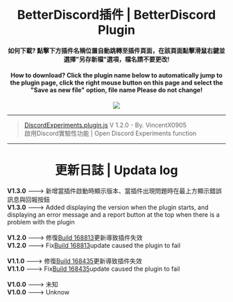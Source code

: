 <h1 align="center">BetterDiscord插件 | BetterDiscord Plugin</h1>
<h4 align="center">如何下載? 點擊下方插件名稱位置自動跳轉至插件頁面，在該頁面點擊滑鼠右鍵並選擇<b>"另存新檔"</b>選項，<b>檔名請不要更改</b>!</h4>
<h4 align="center">How to download? Click the plugin name below to automatically jump to the plugin page, click the right mouse button on this page and select the <b>"Save as new file"</b> option, <b>file name Please do not change</b>!</h4>
<p align="center"><a href="https://www.buymeacoffee.com/vincentx0905"><img src="https://img.buymeacoffee.com/button-api/?text=Buy me a coffee&emoji=&slug=vincentx0905&button_colour=FFDD00&font_colour=000000&font_family=Cookie&outline_colour=000000&coffee_colour=ffffff" /></a></p>

---

> [DiscordExperiments.plugin.js](https://raw.githubusercontent.com/vincentwang0905/DiscordExperiments/plugins/DiscordExperiments.plugin.js) V 1.2.0 - By. VincentX0905</br>啟用Discord實驗性功能 | Open Discord Experiments function

---

<h1 align="center">更新日誌 | Updata log</h1>
<b>V1.3.0</b> ---> 新增當插件啟動時顯示版本、當插件出現問題時在最上方顯示錯誤訊息與回報按鈕</br>
<b>V1.3.0</b> ---> Added displaying the version when the plugin starts, and displaying an error message and a report button at the top when there is a problem with the plugin</br>
</br>
<b>V1.2.0</b> ---> 修復<a href="https://github.com/Discord-Datamining/Discord-Datamining/commit/fa08ba8f1065c68764573e25b3e4405740989470">Build 168813</a>更新導致插件失效</br>
<b>V1.2.0</b> ---> Fix<a href="https://github.com/Discord-Datamining/Discord-Datamining/commit/fa08ba8f1065c68764573e25b3e4405740989470">Build 168813</a>update caused the plugin to fail</br>
</br>
<b>V1.1.0</b> ---> 修復<a href="https://github.com/Discord-Datamining/Discord-Datamining/commit/0e742cceaba535624633bd578f754478a2855cdc">Build 168435</a>更新導致插件失效</br>
<b>V1.1.0</b> ---> Fix<a href="https://github.com/Discord-Datamining/Discord-Datamining/commit/0e742cceaba535624633bd578f754478a2855cdc">Build 168435</a>update caused the plugin to fail</br>
</br>
<b>V1.0.0</b> ---> 未知</br>
<b>V1.0.0</b> ---> Unknow
